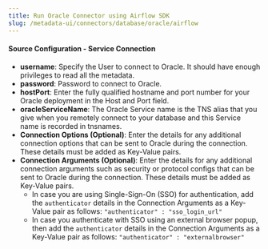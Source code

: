```yaml
---
title: Run Oracle Connector using Airflow SDK
slug: /metadata-ui/connectors/database/oracle/airflow
---
```


<ConnectorIntro connector="Oracle" goal="Airflow" hasProfiler="true" hasDBT="true" />

<Requirements />

<MetadataIngestionServiceDev service="database" connector="Oracle" goal="Airflow"/>

<h4>Source Configuration - Service Connection</h4>

- **username**: Specify the User to connect to Oracle. It should have enough privileges to read all the metadata.
- **password**: Password to connect to Oracle.
- **hostPort**: Enter the fully qualified hostname and port number for your Oracle deployment in the Host and Port field.
- **oracleServiceName**: The Oracle Service name is the TNS alias that you give when you remotely connect to your database and this Service name is recorded in tnsnames.
- **Connection Options (Optional)**: Enter the details for any additional connection options that can be sent to Oracle during the connection. These details must be added as Key-Value pairs.
- **Connection Arguments (Optional)**: Enter the details for any additional connection arguments such as security or protocol configs that can be sent to Oracle during the connection. These details must be added as Key-Value pairs. 
  - In case you are using Single-Sign-On (SSO) for authentication, add the `authenticator` details in the Connection Arguments as a Key-Value pair as follows: `"authenticator" : "sso_login_url"`
  - In case you authenticate with SSO using an external browser popup, then add the `authenticator` details in the Connection Arguments as a Key-Value pair as follows: `"authenticator" : "externalbrowser"`

<MetadataIngestionConfig service="database" connector="Oracle" goal="Airflow" hasProfiler="true" hasDBT="true"/>
